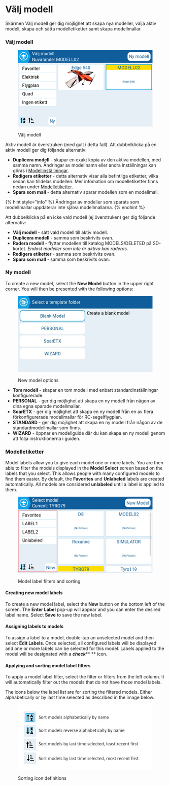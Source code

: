 # Välj modell

Skärmen Välj modell ger dig möjlighet att skapa nya modeller, välja aktiv modell, skapa och sätta modelletiketter samt skapa modellmallar.

### Välj modell

<figure><img src="../../.gitbook/assets/selectmodel.png" alt=""><figcaption><p>Välj modell</p></figcaption></figure>

Aktiv modell är överstruken (med gult i detta fall). Att dubbelklicka på en aktiv modell ger dig följande alternativ:

* **Duplicera modell** - skapar en exakt kopia av den aktiva modellen, med samma namn. Ändringar av modellnamn eller andra inställningar kan göras i [Modellinställningar](model-settings/model-setup/).
* **Redigera etiketter** - detta alternativ visar alla befintliga etiketter, vilka sedan kan tilldelas modellen. Mer infomation om modelletiketter finns nedan under [Modelletiketter](select-model.md#modelletiketter).
* **Spara som mall** - detta alternativ sparar modellen som en modellmall.

{% hint style="info" %}
Ändringar av modeller som sparats som modellmallar uppdaterar inte själva modellmallarna.
{% endhint %}

Att dubbelklicka på en icke vald modell (ej överstruken) ger dig följande alternativ:

* **Välj modell** - sätt vald modell till aktiv modell.
* **Duplicera modell** - samma som beskrivits ovan.
* **Radera modell** - flyttar modellen till katalog MODELS/DELETED på SD-kortet. _Endast modeller som inte är aktiva kan raderas._
* **Redigera etiketter** - samma som beskrivits ovan.
* **Spara som mall** - samma som beskrivits ovan.

### Ny modell

To create a new model, select the **New Model** button in the upper right corner. You will then be presented with the following options:

<figure><img src="../../.gitbook/assets/newmodel.jpg" alt=""><figcaption><p>New model options</p></figcaption></figure>

* **Tom modell** - skapar en tom modell med enbart standardinställningar konfigurerade.
* **PERSONAL** - ger dig möjlighet att skapa en ny modell från någon av dina egna sparade modellmallar.
* **SoarETX** - ger dig möjlighet att skapa en ny modell från en av flera förkonfigurerade modellmallar för RC-segelflygplan.
* **STANDARD** - ger dig möjlighet att skapa en ny modell från någon av de standardmodellmallar som finns.
* **WIZARD** - öppnar en modellguide där du kan skapa en ny modell genom att följa instruktionerna i guiden.

### Modelletiketter

Model labels allow you to give each model one or more labels. You are then able to filter the models displayed in the **Model Select** screen based on the labels that you select. This allows people with many configured models to find them easier. By default, the **Favorites** and **Unlabeled** labels are created automatically. All models are considered **unlabeled** until a label is applied to them.

<figure><img src="../../.gitbook/assets/labelfilters.jpg" alt=""><figcaption><p>Model label filters and sorting</p></figcaption></figure>

#### Creating new model labels

To create a new model label, select the **New** button on the bottom left of the screen. The **Enter Label** pop-up will appear and you can enter the desired label name. Select **Save** to save the new label.

#### Assigning labels to models

To assign a label to a model, double-tap an unselected model and then select **Edit Labels**. Once selected, all configured labels will be displayed and one or more labels can be selected for this model. Labels applied to the model will be designated with a _**check**_\*\* \*\* icon.

#### Applying and sorting model label filters

To apply a model label filter, select the filter or filters from the left column. It will automatically filter out the models that do not have those model labels.

The icons below the label list are for sorting the filtered models. Either alphabetically or by last time selected as described in the image below.

<figure><img src="../../.gitbook/assets/labelsort (1).jpg" alt=""><figcaption><p>Sorting icon definitions</p></figcaption></figure>
